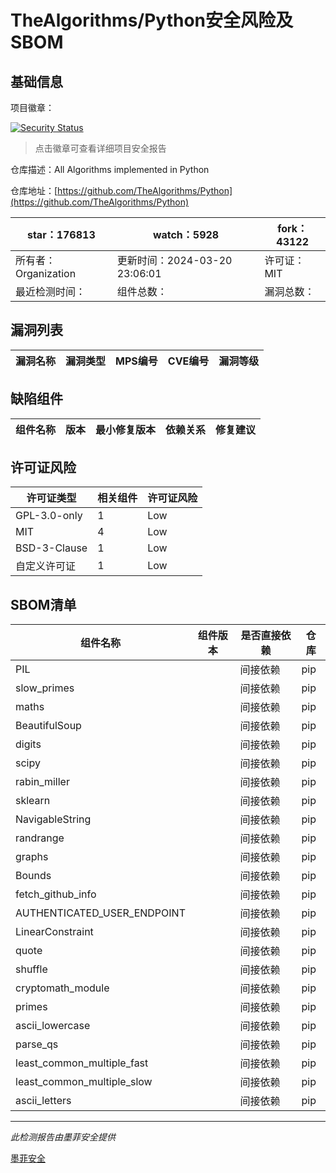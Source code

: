 # TheAlgorithms/Python安全风险及SBOM

## 基础信息

项目徽章：

[![Security Status](https://www.murphysec.com/platform3/v31/badge/1770522707572076544.svg)](https://www.murphysec.com/console/report/1682968214659424256/1770522707572076544)

> 点击徽章可查看详细项目安全报告

仓库描述：All Algorithms implemented in Python

仓库地址：[https://github.com/TheAlgorithms/Python](https://github.com/TheAlgorithms/Python)

| star：176813 | watch：5928 | fork：43122 |
| ----------- | -------------- | ------------ |
| 所有者：Organization | 更新时间：2024-03-20 23:06:01 | 许可证：MIT |
| 最近检测时间： | 组件总数： | 漏洞总数： |




## 漏洞列表

| 漏洞名称 | 漏洞类型 | MPS编号 | CVE编号 | 漏洞等级 |
| ------- | ------ | ------- | ------ | ----- |





## 缺陷组件

| 组件名称 | 版本 | 最小修复版本 | 依赖关系 | 修复建议 |
| -------- | ---- | ------------ | -------- | -------- |





## 许可证风险

| 许可证类型 | 相关组件 | 许可证风险 |
| ---------- | -------- | ---------- |
|GPL-3.0-only|1|Low|
|MIT|4|Low|
|BSD-3-Clause|1|Low|
|自定义许可证|1|Low|




## SBOM清单

| 组件名称 | 组件版本 | 是否直接依赖 | 仓库 |
| -------- | -------- | ------------ | ---- |
|PIL||间接依赖|pip|
|slow_primes||间接依赖|pip|
|maths||间接依赖|pip|
|BeautifulSoup||间接依赖|pip|
|digits||间接依赖|pip|
|scipy||间接依赖|pip|
|rabin_miller||间接依赖|pip|
|sklearn||间接依赖|pip|
|NavigableString||间接依赖|pip|
|randrange||间接依赖|pip|
|graphs||间接依赖|pip|
|Bounds||间接依赖|pip|
|fetch_github_info||间接依赖|pip|
|AUTHENTICATED_USER_ENDPOINT||间接依赖|pip|
|LinearConstraint||间接依赖|pip|
|quote||间接依赖|pip|
|shuffle||间接依赖|pip|
|cryptomath_module||间接依赖|pip|
|primes||间接依赖|pip|
|ascii_lowercase||间接依赖|pip|
|parse_qs||间接依赖|pip|
|least_common_multiple_fast||间接依赖|pip|
|least_common_multiple_slow||间接依赖|pip|
|ascii_letters||间接依赖|pip|


------

*此检测报告由墨菲安全提供*

[墨菲安全](www.murphysec.com)